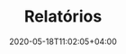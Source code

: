 ---
title: "Relatórios"
date: 2020-05-18T11:02:05+04:00
icon: "ti-bar-chart-alt"
description: "Tire suas dúvidas sobre os relatórios disponíveis no sistema"
type : "docs"
---